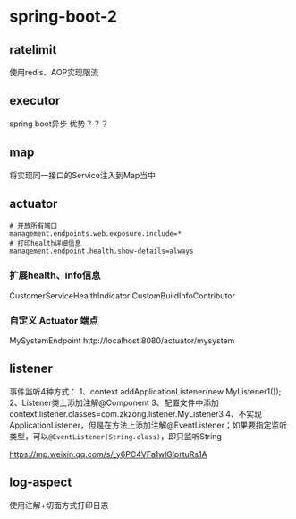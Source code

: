 # spring-boot-2

## ratelimit

使用redis、AOP实现限流

## executor
spring boot异步
优势？？？

## map
将实现同一接口的Service注入到Map当中

## actuator
```properties
# 开放所有端口
management.endpoints.web.exposure.include=*
# 打印health详细信息
management.endpoint.health.show-details=always
```

### 扩展health、info信息
CustomerServiceHealthIndicator
CustomBuildInfoContributor

### 自定义 Actuator 端点
MySystemEndpoint
http://localhost:8080/actuator/mysystem

## listener
事件监听4种方式：
1、context.addApplicationListener(new MyListener1());
2、Listener类上添加注解@Component
3、配置文件中添加context.listener.classes=com.zkzong.listener.MyListener3
4、不实现ApplicationListener，但是在方法上添加注解@EventListener；如果要指定监听类型，可以`@EventListener(String.class)`，即只监听String

https://mp.weixin.qq.com/s/_y6PC4VFa1wlGlprtuRs1A

## log-aspect

使用注解+切面方式打印日志


